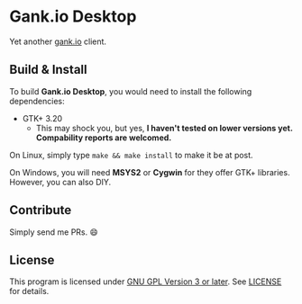 # Gank.io Desktop

Yet another [gank.io](http://gank.io) client.

## Build & Install

To build **Gank.io Desktop**, you would need to install the following dependencies:

- GTK+ 3.20
  - This may shock you, but yes, **I haven't tested on lower versions yet. Compability reports are welcomed.**

On Linux, simply type `make && make install` to make it be at post.

On Windows, you will need **MSYS2** or **Cygwin** for they offer GTK+ libraries. However, you can also DIY.

## Contribute

Simply send me PRs. :smile:

## License

This program is licensed under [GNU GPL Version 3 or later](https://www.gnu.org/copyleft/gpl). See [LICENSE](LICENSE) for details.
